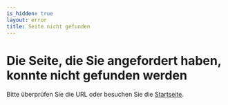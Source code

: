 ```yaml
---
is_hidden: true
layout: error
title: Seite nicht gefunden
---
```


# Die Seite, die Sie angefordert haben, konnte nicht gefunden werden

Bitte überprüfen Sie die URL oder besuchen Sie die [Startseite](/).
